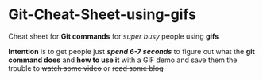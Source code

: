 # Git-Cheat-Sheet-using-gifs

Cheat sheet for **Git commands** for _super busy_ people using **gifs**  

**Intention** is to get people just **_spend 6-7 seconds_** to figure out what the **git command does** 
and **how to use it** with a GIF demo
and save them the trouble to ~~watch some video~~ or ~~read some blog~~
